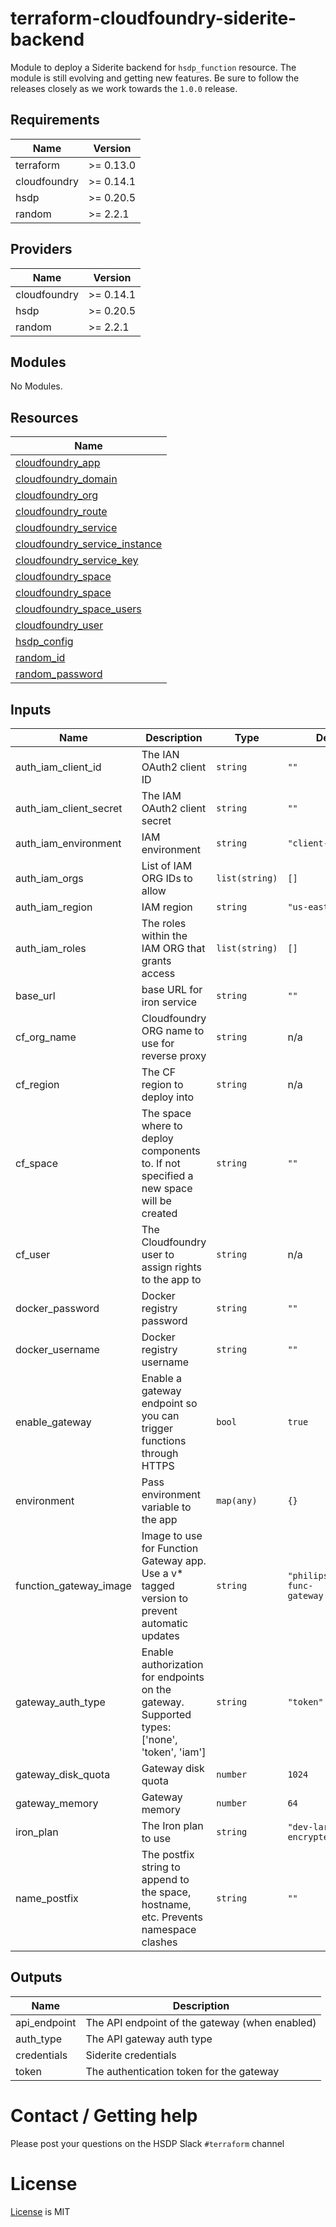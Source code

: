 # terraform-cloudfoundry-siderite-backend

Module to deploy a Siderite backend for `hsdp_function` resource. The module is still evolving and getting
new features. Be sure to follow the releases closely as we work towards the `1.0.0` release.

<!--- BEGIN_TF_DOCS --->
## Requirements

| Name | Version |
|------|---------|
| terraform | >= 0.13.0 |
| cloudfoundry | >= 0.14.1 |
| hsdp | >= 0.20.5 |
| random | >= 2.2.1 |

## Providers

| Name | Version |
|------|---------|
| cloudfoundry | >= 0.14.1 |
| hsdp | >= 0.20.5 |
| random | >= 2.2.1 |

## Modules

No Modules.

## Resources

| Name |
|------|
| [cloudfoundry_app](https://registry.terraform.io/providers/cloudfoundry-community/cloudfoundry/latest/docs/resources/app) |
| [cloudfoundry_domain](https://registry.terraform.io/providers/cloudfoundry-community/cloudfoundry/latest/docs/data-sources/domain) |
| [cloudfoundry_org](https://registry.terraform.io/providers/cloudfoundry-community/cloudfoundry/latest/docs/data-sources/org) |
| [cloudfoundry_route](https://registry.terraform.io/providers/cloudfoundry-community/cloudfoundry/latest/docs/resources/route) |
| [cloudfoundry_service](https://registry.terraform.io/providers/cloudfoundry-community/cloudfoundry/latest/docs/data-sources/service) |
| [cloudfoundry_service_instance](https://registry.terraform.io/providers/cloudfoundry-community/cloudfoundry/latest/docs/resources/service_instance) |
| [cloudfoundry_service_key](https://registry.terraform.io/providers/cloudfoundry-community/cloudfoundry/latest/docs/resources/service_key) |
| [cloudfoundry_space](https://registry.terraform.io/providers/cloudfoundry-community/cloudfoundry/latest/docs/data-sources/space) |
| [cloudfoundry_space](https://registry.terraform.io/providers/cloudfoundry-community/cloudfoundry/latest/docs/resources/space) |
| [cloudfoundry_space_users](https://registry.terraform.io/providers/cloudfoundry-community/cloudfoundry/latest/docs/resources/space_users) |
| [cloudfoundry_user](https://registry.terraform.io/providers/cloudfoundry-community/cloudfoundry/latest/docs/data-sources/user) |
| [hsdp_config](https://registry.terraform.io/providers/philips-software/hsdp/latest/docs/data-sources/config) |
| [random_id](https://registry.terraform.io/providers/random/latest/docs/resources/id) |
| [random_password](https://registry.terraform.io/providers/random/latest/docs/resources/password) |

## Inputs

| Name | Description | Type | Default | Required |
|------|-------------|------|---------|:--------:|
| auth\_iam\_client\_id | The IAN OAuth2 client ID | `string` | `""` | no |
| auth\_iam\_client\_secret | The IAM OAuth2 client secret | `string` | `""` | no |
| auth\_iam\_environment | IAM environment | `string` | `"client-test"` | no |
| auth\_iam\_orgs | List of IAM ORG IDs to allow | `list(string)` | `[]` | no |
| auth\_iam\_region | IAM region | `string` | `"us-east"` | no |
| auth\_iam\_roles | The roles within the IAM ORG that grants access | `list(string)` | `[]` | no |
| base\_url | base URL for iron service | `string` | `""` | no |
| cf\_org\_name | Cloudfoundry ORG name to use for reverse proxy | `string` | n/a | yes |
| cf\_region | The CF region to deploy into | `string` | n/a | yes |
| cf\_space | The space where to deploy components to. If not specified a new space will be created | `string` | `""` | no |
| cf\_user | The Cloudfoundry user to assign rights to the app to | `string` | n/a | yes |
| docker\_password | Docker registry password | `string` | `""` | no |
| docker\_username | Docker registry username | `string` | `""` | no |
| enable\_gateway | Enable a gateway endpoint so you can trigger functions through HTTPS | `bool` | `true` | no |
| environment | Pass environment variable to the app | `map(any)` | `{}` | no |
| function\_gateway\_image | Image to use for Function Gateway app. Use a v* tagged version to prevent automatic updates | `string` | `"philipslabs/hsdp-func-gateway:v1.0.0"` | no |
| gateway\_auth\_type | Enable authorization for endpoints on the gateway. Supported types: ['none', 'token', 'iam'] | `string` | `"token"` | no |
| gateway\_disk\_quota | Gateway disk quota | `number` | `1024` | no |
| gateway\_memory | Gateway memory | `number` | `64` | no |
| iron\_plan | The Iron plan to use | `string` | `"dev-large-encrypted"` | no |
| name\_postfix | The postfix string to append to the space, hostname, etc. Prevents namespace clashes | `string` | `""` | no |

## Outputs

| Name | Description |
|------|-------------|
| api\_endpoint | The API endpoint of the gateway (when enabled) |
| auth\_type | The API gateway auth type |
| credentials | Siderite credentials |
| token | The authentication token for the gateway |

<!--- END_TF_DOCS --->

# Contact / Getting help

Please post your questions on the HSDP Slack `#terraform` channel

# License
[License](./LICENSE.md) is MIT
